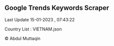 

## Google Trends Keywords Scraper 
 
Last Update 15-01-2023 , 07:43:22

Country List :
VIETNAM.json



© Abdul Muttaqin 
